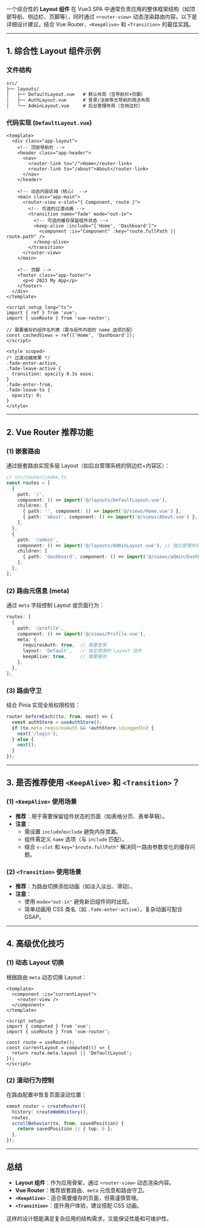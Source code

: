 一个综合性的 **Layout 组件** 在 Vue3 SPA 中通常负责应用的整体框架结构（如顶部导航、侧边栏、页脚等），同时通过 `<router-view>` 动态渲染路由内容。以下是详细设计建议，结合 Vue Router、`<KeepAlive>` 和 `<Transition>` 的最佳实践。

---

## **1. 综合性 Layout 组件示例**
### **文件结构**
```markdown
src/
├── layouts/
│   ├── DefaultLayout.vue   # 默认布局（含导航栏+页脚）
│   ├── AuthLayout.vue      # 登录/注册等无导航的简洁布局
│   └── AdminLayout.vue     # 后台管理布局（含侧边栏）
```

### **代码实现 (`DefaultLayout.vue`)**
```vue
<template>
  <div class="app-layout">
    <!-- 顶部导航栏 -->
    <header class="app-header">
      <nav>
        <router-link to="/">Home</router-link>
        <router-link to="/about">About</router-link>
      </nav>
    </header>

    <!-- 动态内容区域（核心） -->
    <main class="app-main">
      <router-view v-slot="{ Component, route }">
        <!-- 可选的过渡动画 -->
        <transition name="fade" mode="out-in">
          <!-- 可选的缓存保留组件状态 -->
          <keep-alive :include="['Home', 'Dashboard']">
            <component :is="Component" :key="route.fullPath || route.path" />
          </keep-alive>
        </transition>
      </router-view>
    </main>

    <!-- 页脚 -->
    <footer class="app-footer">
      <p>© 2023 My App</p>
    </footer>
  </div>
</template>

<script setup lang="ts">
import { ref } from 'vue';
import { useRoute } from 'vue-router';

// 需要缓存的组件名列表（需与组件内部的 name 选项匹配）
const cachedViews = ref(['Home', 'Dashboard']);
</script>

<style scoped>
/* 过渡动画效果 */
.fade-enter-active,
.fade-leave-active {
  transition: opacity 0.3s ease;
}
.fade-enter-from,
.fade-leave-to {
  opacity: 0;
}
</style>
```

---

## **2. Vue Router 推荐功能**
### **(1) 嵌套路由**
通过嵌套路由实现多层 Layout（如后台管理系统的侧边栏+内容区）：
```ts
// src/router/index.ts
const routes = [
  {
    path: '/',
    component: () => import('@/layouts/DefaultLayout.vue'),
    children: [
      { path: '', component: () => import('@/views/Home.vue') },
      { path: 'about', component: () => import('@/views/About.vue') },
    ],
  },
  {
    path: '/admin',
    component: () => import('@/layouts/AdminLayout.vue'), // 独立管理布局
    children: [
      { path: 'dashboard', component: () => import('@/views/admin/Dashboard.vue') },
    ],
  },
];
```

### **(2) 路由元信息 (meta)**
通过 `meta` 字段控制 Layout 或页面行为：
```ts
routes: [
  {
    path: '/profile',
    component: () => import('@/views/Profile.vue'),
    meta: {
      requiresAuth: true,  // 需要登录
      layout: 'Default',   // 指定使用的 Layout 组件
      keepAlive: true,     // 需要缓存
    },
  },
];
```

### **(3) 路由守卫**
结合 Pinia 实现全局权限校验：
```ts
router.beforeEach((to, from, next) => {
  const authStore = useAuthStore();
  if (to.meta.requiresAuth && !authStore.isLoggedIn) {
    next('/login');
  } else {
    next();
  }
});
```

---

## **3. 是否推荐使用 `<KeepAlive>` 和 `<Transition>`？**
### **(1) `<KeepAlive>` 使用场景**
- **推荐**：用于需要保留组件状态的页面（如表格分页、表单草稿）。
- **注意**：
    - 需设置 `include`/`exclude` 避免内存泄漏。
    - 组件需定义 `name` 选项（与 `include` 匹配）。
    - 结合 `v-slot` 和 `key="$route.fullPath"` 解决同一路由参数变化的缓存问题。

### **(2) `<Transition>` 使用场景**
- **推荐**：为路由切换添加动画（如淡入淡出、滑动）。
- **注意**：
    - 使用 `mode="out-in"` 避免新旧组件同时出现。
    - 简单动画用 CSS 类名（如 `.fade-enter-active`），复杂动画可配合 GSAP。

---

## **4. 高级优化技巧**
### **(1) 动态 Layout 切换**
根据路由 `meta` 动态切换 Layout：
```vue
<template>
  <component :is="currentLayout">
    <router-view />
  </component>
</template>

<script setup>
import { computed } from 'vue';
import { useRoute } from 'vue-router';

const route = useRoute();
const currentLayout = computed(() => {
  return route.meta.layout || 'DefaultLayout';
});
</script>
```

### **(2) 滚动行为控制**
在路由配置中恢复页面滚动位置：
```ts
const router = createRouter({
  history: createWebHistory(),
  routes,
  scrollBehavior(to, from, savedPosition) {
    return savedPosition || { top: 0 };
  },
});
```

---

## **总结**
- **Layout 组件**：作为应用骨架，通过 `<router-view>` 动态渲染内容。
- **Vue Router**：推荐嵌套路由、`meta` 元信息和路由守卫。
- **`<KeepAlive>`**：适合需要缓存的页面，但需谨慎管理。
- **`<Transition>`**：提升用户体验，建议搭配 CSS 动画。

这样的设计既能满足复杂应用的结构需求，又能保证性能和可维护性。